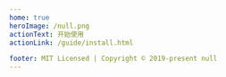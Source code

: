 ```yaml
---
home: true
heroImage: /null.png
actionText: 开始使用
actionLink: /guide/install.html

footer: MIT Licensed | Copyright © 2019-present null
---
```


